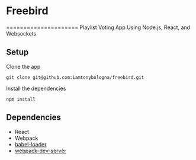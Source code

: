 # Freebird
=====================
Playlist Voting App Using Node.js, React, and Websockets

## Setup

Clone the app

```
git clone git@github.com:iamtonybologna/freebird.git
```

Install the dependencies

```
npm install
```

## Dependencies

* React
* Webpack
* [babel-loader](https://github.com/babel/babel-loader)
* [webpack-dev-server](https://github.com/webpack/webpack-dev-server)
